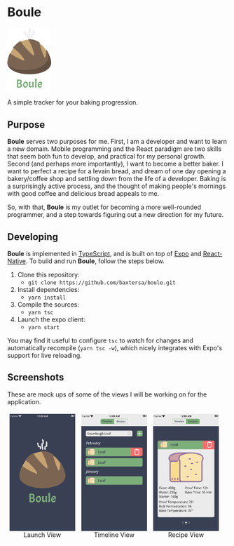 # Boule
<img src='./assets/boule-icon-with-title.png' width=100/>

A simple tracker for your baking progression. 

## Purpose
**Boule** serves two purposes for me. First, I am a developer and want to
learn a new domain. Mobile programming and the React paradigm are two skills
that seem both fun to develop, and practical for my personal growth. Second
(and perhaps more importantly), I want to become a better baker. I want to
perfect a recipe for a levain bread, and dream of one day opening a
bakery/coffee shop and settling down from the life of a developer. Baking is
a surprisingly active process, and the thought of making people's mornings
with good coffee and delicious bread appeals to me.

So, with that, **Boule** is my outlet for becoming a more well-rounded
programmer, and a step towards figuring out a new direction for my future.

## Developing
**Boule** is implemented in [TypeScript](https://www.typescriptlang.org/), and
is built on top of [Expo](https://expo.io/) and
[React-Native](https://facebook.github.io/react-native/). To build and run
**Boule**, follow the steps below.
 1. Clone this repository:
    - `git clone https://github.com/baxtersa/boule.git`
 2. Install dependencies:
    - `yarn install`
 3. Compile the sources:
    - `yarn tsc`
 4. Launch the expo client:
    - `yarn start`

You may find it useful to configure `tsc` to watch for changes and
automatically recompile (`yarn tsc -w`), which nicely integrates with Expo's
support for live reloading.

## Screenshots
These are mock ups of some of the views I will be working on for the
application.
<figure style='display:inline-table;margin:5px;width:150px;'>
  <img src='./assets/launch-view.png' style='display:table-row'/>
  <figcaption style='display:table-caption;caption-side:bottom;text-align:center'>
    Launch View
  </figcaption>
</figure>
<figure style='display:inline-table;margin:5px;width:150px;'>
  <img src='./assets/timeline-view.png' style='display:table-row'/>
  <figcaption style='display:table-caption;caption-side:bottom;text-align:center'>
    Timeline View
  </figcaption>
</figure>
<figure style='display:inline-table;margin:5px;width:150px;'>
  <img src='./assets/recipe-view.png' style='display:table-row'/>
  <figcaption style='display:table-caption;caption-side:bottom;text-align:center'>
    Recipe View
  </figcaption>
</figure>